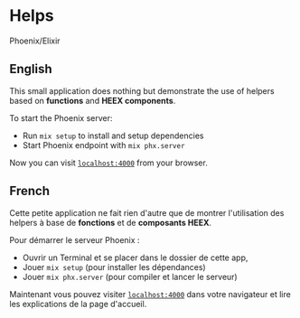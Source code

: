 # Helps

Phoenix/Elixir


## English

This small application does nothing but demonstrate the use of helpers based on **functions** and **HEEX components**.

To start the Phoenix server:

  * Run `mix setup` to install and setup dependencies
  * Start Phoenix endpoint with `mix phx.server`

Now you can visit [`localhost:4000`](http://localhost:4000) from your browser.

## French

Cette petite application ne fait rien d'autre que de montrer l'utilisation des helpers à base de **fonctions** et de **composants HEEX**.

Pour démarrer le serveur Phoenix :

  * Ouvrir un Terminal et se placer dans le dossier de cette app,
  * Jouer `mix setup` (pour installer les dépendances)
  * Jouer `mix phx.server` (pour compiler et lancer le serveur)

Maintenant vous pouvez visiter [`localhost:4000`](http://localhost:4000) dans votre navigateur et lire les explications de la page d'accueil.
